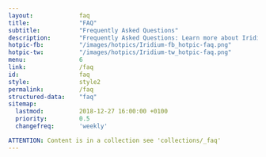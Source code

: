 ```yaml
---
layout:				faq
title:				"FAQ"
subtitle:			"Frequently Asked Questions"
description:		"Frequently Asked Questions: Learn more about Iridium Browser and its features such as updating the browser, synching bookmarks, default search engine, audio/video player, extensions and add ons, etc."
hotpic-fb:			"/images/hotpics/Iridium-fb_hotpic-faq.png"
hotpic-tw:			"/images/hotpics/Iridium-tw_hotpic-faq.png"
menu:				6
link:				/faq
id:					faq
style:				style2
permalink:			/faq
structured-data:	"faq"
sitemap:
  lastmod:			2018-12-27 16:00:00 +0100
  priority:			0.5
  changefreq:		'weekly'

ATTENTION: Content is in a collection see 'collections/_faq'
---
```

